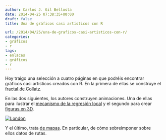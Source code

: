 ```yaml
---
author: Carlos J. Gil Bellosta
date: 2014-04-25 07:38:35+00:00
draft: false
title: Una de gráficos casi artísticos con R

url: /2014/04/25/una-de-graficos-casi-artisticos-con-r/
categories:
- gráficos
- r
tags:
- enlaces
- gráficos
- r
---
```


Hoy traigo una selección a cuatro páginas en que podréis encontrar gráficos casi artísticos creados con R. En la primera de ellas se construye el [fractal de Collatz](http://aschinchon.wordpress.com/2014/04/04/the-collatz-fractal/).

En las dos siguientes, los autores construyen animaciones. Una de ellas para ilustrar el [mecanismo de la regresión local](http://simplystatistics.org/2014/02/13/loess-explained-in-a-gif/) y el segundo para crear [figuras en 3D](http://alstatr.blogspot.ch/2014/02/r-fun-with-surf3d-function.html).

[![London](/wp-uploads/2014/04/London.png)
](/wp-uploads/2014/04/London.png)

Y el último, trata [de mapas](http://flowingdata.com/2014/02/05/where-people-run/). En particular, de cómo sobreimponer sobre ellos datos de rutas.
